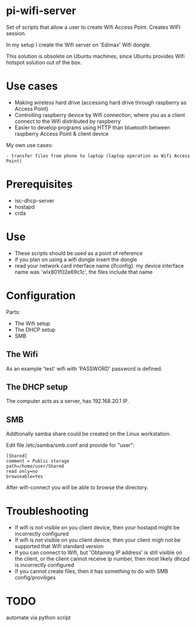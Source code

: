 # pi-wifi-server

Set of scripts that allow a user to create Wifi Access Point. Creates WIFI session.

In my setup I create the Wifi server on 'Edimax' Wifi dongle.

This solution is obsolete on Ubuntu machines, since Ubuntu provides Wifi hotspot solution out of the box. 

# Use cases

 - Making wireless hard drive (accessing hard drive through raspberry as Access Point)
 - Controlling raspberry device by Wifi connection, where you as a client connect to the Wifi distributed by raspberry
 - Easier to develop programs using HTTP than bluetooth between raspberry Access Point & client device
 
 My own use cases:
 
    - transfer files from phone to laptop (laptop operation as Wifi Access Point)

# Prerequisites

 - isc-dhcp-server
 - hostapd
 - crda

# Use

 - These scripts should be used as a point of reference
 - if you plan on using a wifi dongle insert the dongle
 - read your network card interface name (ifconfig). my device interface name was 'wlx801f02e69c1c', the files include that name

# Configuration

Parts:

 - The Wifi setup
 - The DHCP setup
 - SMB

## The Wifi

As an example 'test' wifi with 'PASSWORD' password is defined.

## The DHCP setup

The computer acts as a server, has 192.168.20.1 IP.

## SMB

Addtionally samba share could be created on the Linux workstation.

Edit file /etc/samba/smb.conf and provide for "user":

```
[Shared]
comment = Public storage
path=/home/user/Shared
read only=no
browseable=Yes
```

After wifi-connect you will be able to browse the directory.

# Troubleshooting

 - If wifi is not visible on you client device, then your hostapd might be incorrectly configured
 - If wifi is not visible on you client device, then your client migh not be supported that Wifi standard version
 - If you can connect to Wifi, but 'Obtaining IP address' is still visible on the client, or the client cannot receive ip number, then most likely dhcpd is incorrectly configured
 - If you cannot create files, then it has something to do with SMB config/proviliges

# TODO

automate via python script
